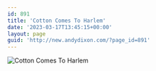 ```yaml
---
id: 891
title: 'Cotton Comes To Harlem'
date: '2023-03-17T13:45:15+00:00'
layout: page
guid: 'http://new.andydixon.com/?page_id=891'
---
```


![Cotton Comes To Harlem](https://i0.wp.com/assets.g8x2.ldn.idrivee2-23.com/posters/Cotton%20Comes%20To%20Harlem%2001.jpg?w=1200&ssl=1 "Cotton Comes To Harlem")